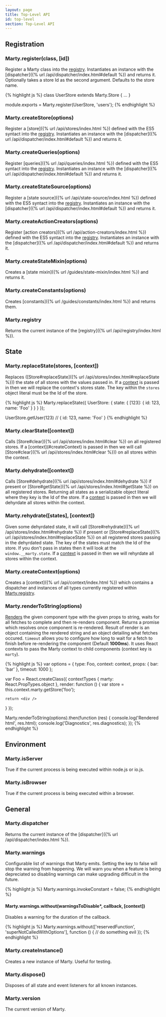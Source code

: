 ```yaml
---
layout: page
title: Top-Level API
id: top-level
section: Top-Level API
---
```


<h2 id="registration">Registration</h2>

<h3 id="register">Marty.register(class, [id])</h3>

Register a Marty class into the [registry](#registry). Instantiates an instance with the [dispatcher]({% url /api/dispatcher/index.html#default %}) and returns it. Optionally takes a store Id as the second argument. Defaults to the store name.

{% highlight js %}
class UserStore extends Marty.Store {
  ...
}

module.exports = Marty.register(UserStore, 'users');
{% endhighlight %}

<h3 id="createStore">Marty.createStore(options)</h3>

Register a [store]({% url /api/stores/index.html %}) defined with the ES5 syntact into the [registry](#registry). Instantiates an instance with the [dispatcher]({% url /api/dispatcher/index.html#default %}) and returns it.

<h3 id="createQueries">Marty.createQueries(options)</h3>

Register [queries]({% url /api/queries/index.html %}) defined with the ES5 syntact into the [registry](#registry). Instantiates an instance with the [dispatcher]({% url /api/dispatcher/index.html#default %}) and returns it.

<h3 id="createStateSource">Marty.createStateSource(options)</h3>

Register a [state source]({% url /api/state-source/index.html %}) defined with the ES5 syntact into the [registry](#registry). Instantiates an instance with the [dispatcher]({% url /api/dispatcher/index.html#default %}) and returns it.

<h3 id="createActionCreators">Marty.createActionCreators(options)</h3>

Register [action creators]({% url /api/action-creators/index.html %}) defined with the ES5 syntact into the [registry](#registry). Instantiates an instance with the [dispatcher]({% url /api/dispatcher/index.html#default %}) and returns it.

<h3 id="createStateMixin">Marty.createStateMixin(options)</h3>

Creates a [state mixin]({% url /guides/state-mixin/index.html %}) and returns it.

<h3 id="createConstants">Marty.createConstants(options)</h3>

Creates [constants]({% url /guides/constants/index.html %}) and returns them.

<h3 id="registry">Marty.registry</h3>

Returns the current instance of the [registry]({% url /api/registry/index.html %}).

<h2 id="state">State</h2>
<h3 id="replaceState">Marty.replaceState(stores, [context])</h3>

Replaces ([Store#replaceState]({% url /api/stores/index.html#replaceState %})) the state of all stores with the values passed in. If a [context](#createContext) is passed in then we will replace the context's stores state. The key within the ``stores`` object literal must be the Id of the store.

{% highlight js %}
Marty.replaceState({
  UserStore: {
    state: {
      [123]: { id: 123, name: 'Foo' }
    }
  }
});

UserStore.getUser(123) // { id: 123, name: 'Foo' }
{% endhighlight %}

<h3 id="clearState">Marty.clearState([context])</h3>
Calls [Store#clear]({% url /api/stores/index.html#clear %}) on all registered stores. If a [context](#createContext) is passed in then we will call  [Store#clear]({% url /api/stores/index.html#clear %})) on all stores within the context.

<h3 id="dehydrate">Marty.dehydrate([context])</h3>

Calls [Store#dehydrate]({% url /api/stores/index.html#dehydrate %}) if present or [Store#getState]({% url /api/stores/index.html#getState %}) on all registered stores. Returning all states as a serializable object literal where they key is the Id of the store. If a [context](#createContext) is passed in then we will dehyrdate all stores within the context.

<h3 id="rehydrate">Marty.rehydrate([states], [context])</h3>

Given some dehyrdated state, it will call [Store#rehydrate]({% url /api/stores/index.html#rehydrate %}) if present or [Store#replaceState]({% url /api/stores/index.html#replaceState %}) on all registered stores passing in the dehyrdated state. The key of the states must match the Id of the store. If you don't pass in states then it will look at the ``window.__marty.state``. If a [context](#createContext) is passed in then we will rehyrdate all stores within the context.

<h3 id="createContext">Marty.createContext(options)</h3>

Creates a [context]({% url /api/context/index.html %}) which contains a dispatcher and instances of all types currently registered within [Marty.registry](#registry).

<h3 id="renderToString">Marty.renderToString(options)</h3>

[Renders](http://facebook.github.io/react/docs/top-level-api.html#react.rendertostring) the given component type with the given props to string, waits for all fetches to complete and then re-renders component. Returns a promise which resolves once component is re-rendered. Result of render is an object containing the rendered string and an object detailing what fetches occured. ``timeout`` allows you to configure how long to wait for a fetch to finish before re-rendering the component (Default **1000ms**). It uses React contexts to pass the Marty context to child components (context key is ``marty``).

{% highlight js %}
var options = {
  type: Foo,
  context: context,
  props: { bar: 'bar' },
  timeout: 1000
};

var Foo = React.createClass({
  contextTypes {
    marty: React.PropTypes.object
  },
  render: function () {
    var store = this.context.marty.getStore('foo');

    return <div />
  }
});

Marty.renderToString(options).then(function (res) {
  console.log('Rendered html', res.html);
  console.log('Diagnostics', res.diagnostics);
});
{% endhighlight %}

<h2 id="environment">Environment</h2>
<h3 id="isServer">Marty.isServer</h3>

True if the current process is being executed within node.js or io.js.

<h3 id="isBrowser">Marty.isBrowser</h3>

True if the current process is being executed within a browser.

<h2 id="general">General</h2>
<h3 id="dispatcher">Marty.dispatcher</h3>

Returns the current instance of the [dispatcher]({% url /api/dispatcher/index.html %}).

<h3 id="warnings">Marty.warnings</h3>

Configurable list of warnings that Marty emits. Setting the key to false will stop the warning from happening. We will warn you when a feature is being depreciated so disabling warnings can make upgrading difficult in the future.

{% highlight js %}
Marty.warnings.invokeConstant = false;
{% endhighlight %}

<h4 id="withoutWarning">Marty.warnings.without(warningsToDisable*, callback, [context])</h4>

Disables a warning for the duration of the callback.

{% highlight js %}
Marty.warnings.without(['reservedFunction', 'superNotCalledWithOptions'], function () {
  // do something evil
});
{% endhighlight %}

<h3 id="createInstance">Marty.createInstance()</h3>

Creates a new instance of Marty. Useful for testing.

<h3 id="dispose">Marty.dispose()</h3>

Disposes of all state and event listeners for all known instances.

<h3 id="version">Marty.version</h3>

The current version of Marty.